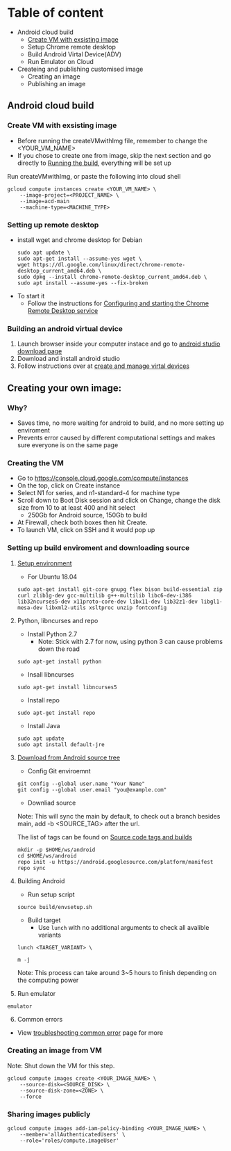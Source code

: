 # Table of content 
 - Android cloud build
    - [Create VM with exsisting image](https://github.com/Alwin-Lin/gcpSetup/blob/master/README.md#create-vm-with-exsisting-image)
    - Setup Chrome remote desktop
    - Build Android Virtal Device(ADV)
    - Run Emulator on Cloud
- Createing and publishing customised image
    -  Creating an image
    -  Publishing an image

## Android cloud build
### Create VM with exsisting image
- Before running the createVMwithImg file, remember to change the <YOUR_VM_NAME>
- If you chose to create one from image, skip the next section and go directly to [Running the build](https://github.com/Alwin-Lin/gcpSetup/blob/master/README.md#running-the-build-with-emulator
), everything will be set up

Run createVMwithImg, or paste the following into cloud shell
``` 
gcloud compute instances create <YOUR_VM_NAME> \
    --image-project=<PROJECT_NAME> \
    --image=acd-main
    --machine-type=<MACHINE_TYPE>
```

### Setting up remote desktop
- install wget and chrome desktop for Debian
    ``` 
    sudo apt update \
    sudo apt-get install --assume-yes wget \
    wget https://dl.google.com/linux/direct/chrome-remote-desktop_current_amd64.deb \
    sudo dpkg --install chrome-remote-desktop_current_amd64.deb \
    sudo apt install --assume-yes --fix-broken
    ``` 
- To start it
    - Follow the instructions for [Configuring and starting the Chrome Remote Desktop service](https://cloud.google.com/architecture/chrome-desktop-remote-on-compute-engine#configuring_and_starting_the_chrome_remote_desktop_service)

### Building an android virtual device
1. Launch browser inside your computer instace and go to [android studio download page](https://developer.android.com/studio)
2. Download and install android studio
3. Follow instructions over at [create and manage virtal devices](https://developer.android.com/studio/run/managing-avds#createavd)

## Creating your own image:
### Why?
- Saves time, no more waiting for android to build, and no more setting up enviroment
- Prevents error caused by different computational settings and makes sure everyone is on the same page
### Creating the VM
- Go to https://console.cloud.google.com/compute/instances
- On the top, click on Create instance
- Select N1 for series, and n1-standard-4 for machine type 
- Scroll down to Boot Disk session and click on Change, change the disk size from 10 to at least 400 and hit select
   - 250Gb for Android source, 150Gb to build
- At Firewall, check both boxes then hit Create.
- To launch VM, click on SSH and it would pop up

### Setting up build enviroment and downloading source

1. [Setup environment](https://source.android.com/setup/build/initializing)
   - For Ubuntu 18.04
   ```
   sudo apt-get install git-core gnupg flex bison build-essential zip curl zlib1g-dev gcc-multilib g++-multilib libc6-dev-i386 lib32ncurses5-dev x11proto-core-dev libx11-dev lib32z1-dev libgl1-mesa-dev libxml2-utils xsltproc unzip fontconfig
   ```
2. Python, libncurses and repo
   - Install Python 2.7
     - Note: Stick with 2.7 for now, using python 3 can cause problems down the road
   
   ```
   sudo apt-get install python
   ```
   - Insall libncurses 
   
   ``` 
   sudo apt-get install libncurses5
   ```
   - Install repo

   ```
   sudo apt-get install repo
   ```
   
   -  Install Java 
   ```
   sudo apt update
   sudo apt install default-jre
   ```


3. [Download from Android source tree](https://source.android.com/setup/build/downloading)

   - Config Git enviroemnt
   ``` 
   git config --global user.name "Your Name"
   git config --global user.email "you@example.com" 
   ```
   - Downliad source
  
   Note: This will sync the main by default, to check out a branch besides main, add -b <SOURCE_TAG> after the url.
   
   The list of tags can be found on [Source code tags and builds](https://source.android.com/setup/start/build-numbers#source-code-tags-and-builds)
   ```
   mkdir -p $HOME/ws/android
   cd $HOME/ws/android
   repo init -u https://android.googlesource.com/platform/manifest
   repo sync
   ```
4. Building Android
   - Run setup script
   ```
   source build/envsetup.sh
   ```
   - Build target
     - Use ``` lunch ``` with no additional arguments to check all avalible variants
   ```
   lunch <TARGET_VARIANT> \
   
   m -j
   ```
   Note: This process can take around 3~5 hours to finish depending on the computing power
5. Run emulator
```
emulator
```
6. Common errors
- View [troubleshooting common error](https://source.android.com/setup/build/building#troubleshooting-common-build-errors) page for more

### Creating an image from VM

Note: Shut down the VM for this step.

``` 
gcloud compute images create <YOUR_IMAGE_NAME> \
    --source-disk=<SOURCE_DISK> \
    --source-disk-zone=<ZONE> \
    --force
```

### Sharing images publicly
``` 
gcloud compute images add-iam-policy-binding <YOUR_IMAGE_NAME> \
    --member='allAuthenticatedUsers' \
    --role='roles/compute.imageUser'
```
